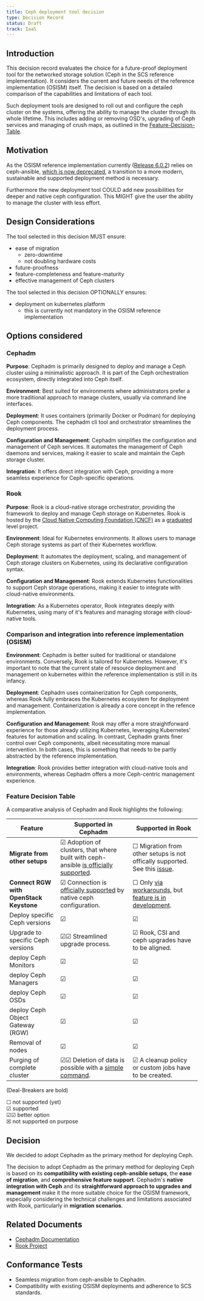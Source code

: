 ```yaml
---
title: Ceph deployment tool decision
type: Decision Record
status: Draft
track: IaaS
---
```


## Introduction

This decision record evaluates the choice for a future-proof deployment tool for the networked storage solution (Ceph in the SCS reference implementation). It considers the current and future needs of the reference implementation (OSISM) itself. The decision is based on a detailed comparison of the capabilities and limitations of each tool.

Such deployment tools are designed to roll out and configure the ceph cluster on the systems, offering the ability to manage the cluster through its whole lifetime. This includes adding or removing OSD's, upgrading of Ceph services and managing of crush maps, as outlined in the [Feature-Decision-Table](#feature-decision-table).

## Motivation

As the OSISM reference implementation currently ([Release 6.0.2](https://github.com/osism/release/releases/tag/6.0.2)) relies on ceph-ansible, [which is now deprecated](https://github.com/ceph/ceph-ansible/commit/a9d1ec844d24fcc3ddea7c030eff4cd6c414d23d), a transition to a more modern, sustainable and supported deployment method is necessary.

Furthermore the new deployment tool COULD add new possibilities for deeper and native ceph configuration. This MIGHT give the user the ability to manage the cluster with less effort.

## Design Considerations

The tool selected in this decision MUST ensure:

* ease of migration
  * zero-downtime
  * not doubling hardware costs
* future-proofness
* feature-completeness and feature-maturity
* effective management of Ceph clusters

The tool selected in this decision OPTIONALLY ensures:

* deployment on kubernetes platform
  * this is currently not mandatory in the OSISM reference implementation

## Options considered

### Cephadm

**Purpose**: Cephadm is primarily designed to deploy and manage a Ceph cluster using a minimalistic approach. It is part of the Ceph orchestration ecosystem, directly integrated into Ceph itself.

**Environment**: Best suited for environments where administrators prefer a more traditional approach to manage clusters, usually via command line interfaces.

**Deployment**: It uses containers (primarily Docker or Podman) for deploying Ceph components. The cephadm cli tool and orchestrator streamlines the deployment process.

**Configuration and Management**: Cephadm simplifies the configuration and management of Ceph services. It automates the management of Ceph daemons and services, making it easier to scale and maintain the Ceph storage cluster.

**Integration**: It offers direct integration with Ceph, providing a more seamless experience for Ceph-specific operations.

### Rook

**Purpose**: Rook is a cloud-native storage orchestrator, providing the framework to deploy and manage Ceph storage on Kubernetes. Rook is hosted by the [Cloud Native Computing Foundation (CNCF)](https://cncf.io/) as a [graduated](https://www.cncf.io/announcements/2020/10/07/cloud-native-computing-foundation-announces-rook-graduation/) level project.

**Environment**: Ideal for Kubernetes environments. It allows users to manage Ceph storage systems as part of their Kubernetes workflow.

**Deployment**: It automates the deployment, scaling, and management of Ceph storage clusters on Kubernetes, using its declarative configuration syntax.

**Configuration and Management**: Rook extends Kubernetes functionalities to support Ceph storage operations, making it easier to integrate with cloud-native environments.

**Integration**: As a Kubernetes operator, Rook integrates deeply with Kubernetes, using many of it's features and managing storage with cloud-native tools.

### Comparison and integration into reference implementation (OSISM)

**Environment**: Cephadm is better suited for traditional or standalone environments. Conversely, Rook is tailored for Kubernetes. However, it's important to note that the current state of resource deployment and management on kubernetes within the reference implementation is still in its infancy.

**Deployment**: Cephadm uses containerization for Ceph components, whereas Rook fully embraces the Kubernetes ecosystem for deployment and management. Containerization is already a core concept in the refence implementation.

**Configuration and Management**: Rook may offer a more straightforward experience for those already utilizing Kubernetes, leveraging Kubernetes' features for automation and scaling. In contrast, Cephadm grants finer control over Ceph components, albeit necessitating more manual intervention. In both cases, this is something that needs to be partly abstracted by the reference implementation.

**Integration**: Rook provides better integration with cloud-native tools and environments, whereas Cephadm offers a more Ceph-centric management experience.

### Feature Decision Table

A comparative analysis of Cephadm and Rook highlights the following:

| Feature | Supported in Cephadm | Supported in Rook |
| ------- | -------------------- | ----------------- |
| **Migrate from other setups** | ☑ Adoption of clusters, that where built with ceph-ansible [is officially supported](https://docs.ceph.com/en/quincy/cephadm/adoption/).| ☐ Migration from other setups is not offically supported. See this [issue](https://github.com/rook/rook/discussions/12045). |
| **Connect RGW with OpenStack Keystone** | ☑ Connection is [officially supported](https://docs.ceph.com/en/latest/radosgw/keystone/) by native ceph configuration. | ☐ Only [via workarounds](https://github.com/rook/rook/issues/4754), but [feature is in development](https://github.com/rook/rook/blob/master/design/ceph/object/swift-and-keystone-integration.md). |
| Deploy specific Ceph versions | ☑  | ☑ |
| Upgrade to specific Ceph versions | ☑☑ Streamlined upgrade process. | ☑ Rook, CSI and ceph upgrades have to be aligned. |
| deploy Ceph Monitors | ☑ | ☑ |
| deploy Ceph Managers | ☑ | ☑ |
| deploy Ceph OSDs | ☑ | ☑ |
| deploy Ceph Object Gateway (RGW) | ☑ | ☑ |
| Removal of nodes | ☑ | ☑ |
| Purging of complete cluster | ☑☑ Deletion of data is possible with a [simple command](https://docs.ceph.com/en/quincy/cephadm/upgrade/). | ☑ A cleanup policy or custom jobs have to be created. |

(Deal-Breakers are bold)

☐ not supported (yet)\
☑ supported\
☑☑ better option\
☒ not supported on purpose

## Decision

We decided to adopt Cephadm as the primary method for deploying Ceph.

The decision to adopt Cephadm as the primary method for deploying Ceph is based on its **compatibility with existing ceph-ansible setups**, the **ease of migration**, and **comprehensive feature support**. Cephadm's **native integration with Ceph** and its **straightforward approach to upgrades and management** make it the more suitable choice for the OSISM framework, especially considering the technical challenges and limitations associated with Rook, particularly in **migration scenarios**.

## Related Documents

* [Cephadm Documentation](https://docs.ceph.com/en/latest/cephadm/)
* [Rook Project](https://www.cncf.io/projects/rook/)

## Conformance Tests

* Seamless migration from ceph-ansible to Cephadm.
* Compatibility with existing OSISM deployments and adherence to SCS standards.
